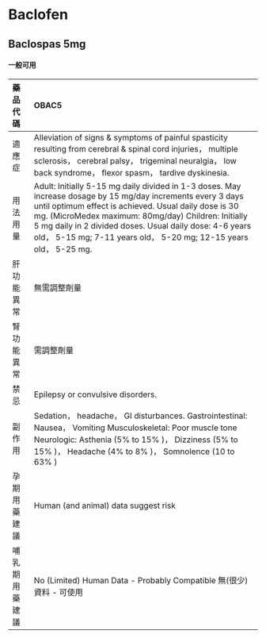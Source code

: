 # Baclofen

## Baclospas 5mg

#### 一般可用

| 藥品代碼       | OBAC5                                                                                                                                                                                                                                                                                                                                                        |
|:---------------|:-------------------------------------------------------------------------------------------------------------------------------------------------------------------------------------------------------------------------------------------------------------------------------------------------------------------------------------------------------------|
| 適應症         | Alleviation of signs & symptoms of painful spasticity resulting from cerebral & spinal cord injuries， multiple sclerosis， cerebral palsy， trigeminal neuralgia， low back syndrome， flexor spasm， tardive dyskinesia.                                                                                                                                   |
| 用法用量       | Adult: Initially 5-15 mg daily divided in 1-3 doses. May increase dosage by 15 mg/day increments every 3 days until optimum effect is achieved. Usual daily dose is 30 mg. (MicroMedex maximum: 80mg/day) Children: Initially 5 mg daily in 2 divided doses. Usual daily dose: 4-6 years old， 5-15 mg; 7-11 years old， 5-20 mg; 12-15 years old， 5-25 mg. |
| 肝功能異常     | 無需調整劑量                                                                                                                                                                                                                                                                                                                                                 |
| 腎功能異常     | 需調整劑量                                                                                                                                                                                                                                                                                                                                                   |
| 禁忌           | Epilepsy or convulsive disorders.                                                                                                                                                                                                                                                                                                                            |
| 副作用         | Sedation， headache， GI disturbances. Gastrointestinal: Nausea， Vomiting Musculoskeletal: Poor muscle tone Neurologic: Asthenia (5% to 15% )， Dizziness (5% to 15% )， Headache (4% to 8% )， Somnolence (10 to 63% )                                                                                                                                     |
| 孕期用藥建議   | Human (and animal) data suggest risk                                                                                                                                                                                                                                                                                                                         |
| 哺乳期用藥建議 | No (Limited) Human Data - Probably Compatible 無(很少)資料 - 可使用                                                                                                                                                                                                                                                                                          |


